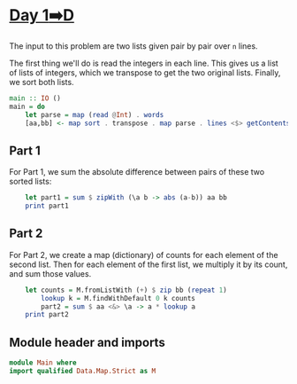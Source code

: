 # [Day 1](https://adventofcode.com/2024/day/1)[➡️D](https://adventofcode.com/2024/day/2)

The input to this problem are two lists given pair by pair over `n` lines.

The first thing we'll do is read the integers in each line. This gives us a
list of lists of integers, which we transpose to get the two original lists.
Finally, we sort both lists.

```haskell
main :: IO ()
main = do
    let parse = map (read @Int) . words
    [aa,bb] <- map sort . transpose . map parse . lines <$> getContents
```

## Part 1

For Part 1, we sum the absolute difference between pairs of these two sorted
lists:

```haskell
    let part1 = sum $ zipWith (\a b -> abs (a-b)) aa bb
    print part1
```

## Part 2

For Part 2, we create a map (dictionary) of counts for each element of the
second list.  Then for each element of the first list, we multiply it by its
count, and sum those values.

```haskell
    let counts = M.fromListWith (+) $ zip bb (repeat 1)
        lookup k = M.findWithDefault 0 k counts
        part2 = sum $ aa <&> \a -> a * lookup a
    print part2
```

## Module header and imports

```haskell top
module Main where
import qualified Data.Map.Strict as M
```
